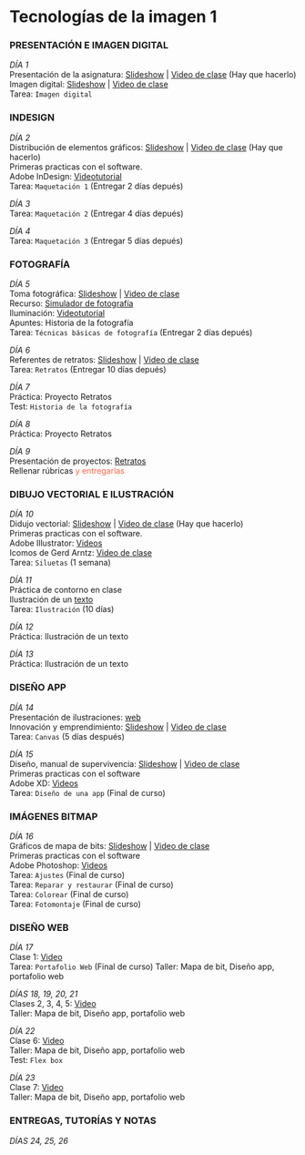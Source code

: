 # Tecnologías de la imagen 1



### PRESENTACIÓN E IMAGEN DIGITAL 

*DÍA 1*  
Presentación de la asignatura: [Slideshow](https://docs.google.com/presentation/d/14xRkN9yqllp6_I3m0gIFHbMaN25jg9FvyeM7ilqvlmc/edit?usp=sharing)  |  [Video de clase]() (Hay que hacerlo)  
Imagen digital: [Slideshow](https://docs.google.com/presentation/d/1MfZuHkc294BJ-Yvhe6znkFwRYLDf6tqUfg0-DXlRYkU/edit?usp=sharing)  | [Video de clase](https://vimeo.com/278643024)  
Tarea:  `Imagen digital`
### INDESIGN  

*DÍA 2*  
Distribución de elementos gráficos: [Slideshow](https://docs.google.com/presentation/d/1a-DBRTgNLoqvwxJFwWkQRNu1TYjbqtgu5Sc7D8a7Lhg/edit?usp=sharing)  |  [Video de clase]() (Hay que hacerlo)    
Primeras practicas con el software.   
Adobe InDesign: [Videotutorial](https://vimeo.com/338218704)  
Tarea: `Maquetación 1` (Entregar 2 días depués)  
	
*DÍA 3*  
Tarea: `Maquetación 2` (Entregar 4 días depués)</style> 
   
*DÍA 4*  
Tarea: `Maquetación 3` (Entregar 5 días depués)</style> 

	
### FOTOGRAFÍA 

*DÍA 5*  
Toma fotográfica: [Slideshow](https://docs.google.com/presentation/d/1fsuWuxg7g6MzoJY_CMax2CscT3UyoXTgPqVceDOc1IU/edit?usp=sharing) | [Video de clase](https://vimeo.com/279921279)  
Recurso: [Simulador de fotografía](http://www.canonoutsideofauto.ca/play/)  
Iluminación: [Videotutorial](https://www.youtube.com/watch?v=7QH21_86QNU)  
Apuntes: Historia de la fotografía  
Tarea: `Técnicas básicas de fotografía` (Entregar 2 días depués)

*DÍA 6*  
Referentes de retratos: [Slideshow](https://docs.google.com/presentation/d/15NxxETiYN9aKOmcAQOQx_jzBbqnG54tgcWVAmGlGey8/edit?usp=sharing)  |  [Video de clase](https://vimeo.com/279982829)   
Tarea: `Retratos` (Entregar 10 días depués)

*DÍA 7*  
Práctica: Proyecto Retratos  
Test: `Historia de la fotografía`

 	
*DÍA 8*  
Práctica: Proyecto Retratos

*DÍA 9*  
Presentación de proyectos: [Retratos]()  
Rellenar rúbricas <span style="color:tomato"> y entregarlas</style>

### DIBUJO VECTORIAL E ILUSTRACIÓN

*DÍA 10*  
Didujo vectorial: [Slideshow](https://docs.google.com/presentation/d/1KCGlup9AMP3x4kQBWffvtXgxFIZyGgikGSqrx3q080A/edit?usp=sharing)  |  [Video de clase]() (Hay que hacerlo)  
Primeras practicas con el software.  
Adobe Illustrator: [Videos](https://vimeopro.com/user37418220/illustrator)  
Icomos de Gerd Arntz: [Video de clase](https://vimeo.com/280146631)  
Tarea: `Siluetas` (1 semana)


*DÍA 11*  
Práctica de contorno en clase  
Ilustración de un [texto](http://fcordon.webs.upv.es/microrrelatos/)  
Tarea: `Ilustración` (10 días)

*DÍA 12*  
Práctica: Ilustración de un texto  

*DÍA 13*  
Práctica: Ilustración de un texto  

### DISEÑO APP

*DÍA 14*  
Presentación de ilustraciones: [web]()  
Innovación y emprendimiento: [Slideshow](https://docs.google.com/presentation/d/1xo014SkI3r68bdK9BxkLyhS3AdrB19Ufdp9Ljs6joe0/edit?usp=sharing)  |  [Video de clase](https://vimeo.com/280322439)  
Tarea: `Canvas` (5 días después)

*DÍA 15*  
Diseño, manual de supervivencia: [Slideshow](https://docs.google.com/presentation/d/15ZqLUXGRiO9h76531fKKKmpvivHHyblhKc_I1dZNGdE/edit?usp=sharing)  |  [Video de clase](https://vimeo.com/280717934)  
Primeras practicas con el software  
Adobe XD: [Videos](https://vimeopro.com/user37418220/xd)  
Tarea: `Diseño de una app` (Final de curso)

### IMÁGENES BITMAP

*DÍA 16*  
Gráficos de mapa de bits:  [Slideshow](https://docs.google.com/presentation/d/1MBEuLxeSKsAVrVOtGmL1O7O6ZEvwD4ABZt5hCP6ib6I/edit?usp=sharing)  |  [Video de clase](https://vimeo.com/289503884)  
Primeras practicas con el software  
Adobe Photoshop: [Videos](https://vimeopro.com/user37418220/photoshop)  
Tarea: `Ajustes` (Final de curso)  
Tarea: `Reparar y restaurar` (Final de curso)  
Tarea: `Colorear` (Final de curso)  
Tarea: `Fotomontaje` (Final de curso)

### DISEÑO WEB

*DÍA 17*  
Clase 1: [Video](https://vimeopro.com/user37418220/diseno-web/page/1)    
Tarea: `Portafolio Web` (Final de curso)
Taller: Mapa de bit, Diseño app, portafolio web   

*DÍAS 18, 19, 20, 21*  
Clases 2, 3, 4, 5: [Video](https://vimeopro.com/user37418220/diseno-web/page/1)  
Taller: Mapa de bit, Diseño app, portafolio web     

  
  
*DÍA 22*  
Clase 6: [Video](https://vimeopro.com/user37418220/diseno-web/page/1)  
Taller: </style>Mapa de bit, Diseño app, portafolio web  
Test: `Flex box`

*DÍA 23*  
Clase 7: [Video](https://vimeopro.com/user37418220/diseno-web/page/1)  
Taller: Mapa de bit, Diseño app, portafolio web  

### ENTREGAS, TUTORÍAS Y NOTAS 

*DÍAS 24, 25, 26*   

  
  


































